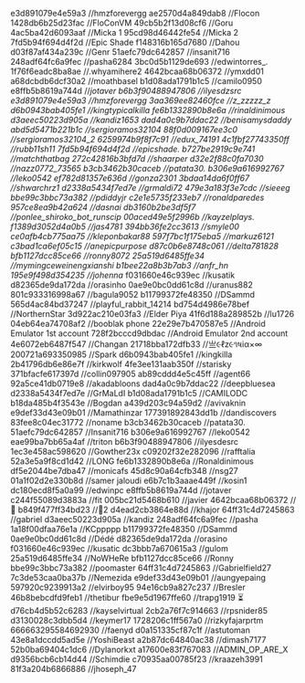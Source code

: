 e3d891079e4e59a3 //hmzforevergg
ae2570d4a849dab8 //Flocon
1428db6b25d23fac //FloConVM
49cb5b2f13d08cf6 //Goru
4ac5ba42d6093aaf //Micka 1
95cd98d46442fe54 //Micka 2
7fd5b94f694d4f2d //Epic Shade
f148316b165d7680 //Dahou
d03f87af434a239c //Genr 
51aefc79dc642857 //insanit716
248adf64fc6a9fec //pasha6284
3bc0d5b1129de693 //edwintorres_.
1f76f6eadc8ba8ae //.whyamihere2
4642bcaa68b06372 //ymxdd01
a68dcbdb6dcf30a2 //moathbasel
b1d08ada1791b1c5 //camilo0950
e8ffb5b8619a744d //_jotaver
b6b3f90488947806 //ilyesdzsrc
e3d891079e4e59a3 //hmzforevergg
3aa369ee82460fce //z_zzzzz_z
d6b0943bab405fe1 //kingtypicalkilla
fe6b1332890b8e6a //rinaldinimous
d3aeec50223d905a //kandiz1653
dad4a0c9b7ddac22 //benisamysdaddy
abd5d5471b221b1c //sergioramos32104
88f0d009167ee3c0 //sergioramos32104_2
6259974b9f8f7c91 //edux_74191
4c1fbf27743350ff //rubb11sh11
7fd5b94f694d4f2d //epicshade.
b727be2919c9e741 //matchthatbag
272c42816b3bfd7d //shaarper
d32e2f88c0fa7030 //nazz0772_73565
b3cb3462b30caceb //patata30.
b306e9a616992767 //leko0542
ef782d81357e636d //gonza2301
3bdaa14da6f0ff67 //shwarchrz1
d2338a5434f7ed7e //grmaldi72
479e3a183f3e7cdc //sieeeg
bbe99c3bbc73a382 //pdiddyjr
c2e1e5735f233eb7 //ronaldparedes
957ce8ea9b42a624 //dasnai
db3160b2be3df5f7 //ponlee_shiroko_bot_runscip
00aced49e5f2996b //kayzelplays.
f1389d3052d4a0b5 //jas4781
394bb36fe2cc3613 //smyle00
ce0afb4cb775aa75 //kleponbakar88
597f7bc1f175eba5 //markuz6121
c3bad1ca6ef05c15 //anepicpurpose
d87c0b6e8748c061 //delta781828
bfb1127dcc85ce66 //ronny8072
25a519d6485ffe34 //mymingceweinengxianshi
b1bee22a8b3b7ab3 //anfr_hn
195e9f498d354235 //johenna_
f031660e46c939ec //kusatik
d82365de9da172da //orasinho
0ae9e0bc0dd61c8d //uranus882
801c933316998a67 //bagula9052
b11799372fe48350 //DSammd
565d4ac84bd37247 //playful_rabbit_14214
bd754d4986e78bef //NorthernStar
3d922ac210e03fa3 //Elder Piya
41f6d188a289852b //lu1726
04eb64ea74708af2 //booblak phone
22e29e7b470587e5 //Android Emulator 1st account
728f2bcccd9dbdac //Android Emulator 2nd account
4e6072eb6487f547 //Changan
21718bba172dfb33 //亗૯ℓz૯૧ષiα×∞
200721a693350985 //Spark
d6b0943bab405fe1 //kingkilla
2b41796db6e86e7f //kirkwolf
4fe3ee131aab350f //starisky
371bfacfe617397d //collin097905
ab89cddd4e5c45ff //agent66
92a5ce41db0719e8 //akadabloons
dad4a0c9b7ddac22 //deepbluesea
d2338a5434f7ed7e //GrMaLdI
b1d08ada1791b1c5 //CAMILODC
b18da485b4f3543e //Bogdan
a439d203c94a59d2 //avivaknin
e9def33d43e09b01 //Mamathinzar
177391892843dd1b //dandiscovers
83fee8c04ec31772 //noname
b3cb3462b30caceb //patata30.
51aefc79dc642857 //Insanit716
b306e9a616992767 //leko0542
eae99ba7bb65a4af //triton
b6b3f90488947806 //ilyesdesrc
1ec3e458ac598620 //Gowther23x
c09202f32e282096 //rafftalia
52a3e5a9f8cd1d42 //LONG
fe6b1332890b8e6a //Ronaldinimous
df5e2044be7dba47 //monicafs
45d8c90a64cfb348 //nsg27
01a1f02d2e330b8d //samer jaloudi
e6b7c1b3aaae449f //kosin1
dc180ecd8f5a0a99 //edwinpc
e8ffb5b8619a744d //jotaver
c244f55089d3883a //fit
005bc21d5468b610 //javier
4642bcaa68b06372 //🤫
b849f477ff34bd23 //🤫2
d4ead2cb3864e88d //khajor
64ff31c4d7245863 //gabriel
d3aeec50223d905a //kandiz
248adf64fc6a9fec //pasha
1a18f00dfaa76e1a //KCppppp
b11799372fe48350 //DSammd
0ae9e0bc0dd61c8d //Dédé
d82365de9da172da //orasino
f031660e46c939ec //kusatic
dc3bbb7a670615a3 //gulom
25a519d6485ffe34 //NoWHeRe
bfb1127dcc85ce66 //Ronny
bbe99c3bbc73a382 //poomaster
64ff31c4d7245863 //Gabrielfield27
7c3de53caa0ba37b //Nemezida
e9def33d43e09b01 //aungyepaing
597920c9239913a2 //elvirboy95
94e16cb9a827c237 //Bresler
46b8bebcdfd9feb1 //thetibur
fbe9e5d1967ffe60 //trapg1919 ⏳
d76cb4d5b52c6283 //kayselvirtual
2cb2a76f7c914663 //rpsnider85
d3130028c3dbb5d4 //keymer17
1728206c1ff567a0 //rizkyfajarprtm
666663295584692930 //faenyd
d0a151335cf87c1f //astutoman
43e8a1dccdd5ad5e //YoshiBeast
a2b87dc64840ac38 //dimash7177
52b0ba69404c1dc6 //Dylanorkxt
a17600e83f767083 //ADMIN_OP_ARE_X
d9356bcb6cb14d44 //Schimdie
c70935aa00785f23 //kraazeh3991
81f3a204b6866886 //jhoseph_47
